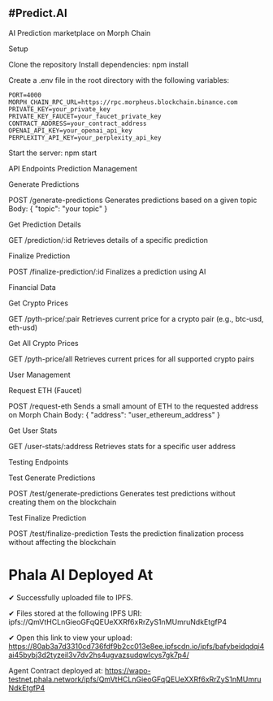 ## #Predict.AI


AI Prediction marketplace on Morph Chain



Setup

Clone the repository
Install dependencies:
npm install

Create a .env file in the root directory with the following variables:

```
PORT=4000
MORPH_CHAIN_RPC_URL=https://rpc.morpheus.blockchain.binance.com
PRIVATE_KEY=your_private_key
PRIVATE_KEY_FAUCET=your_faucet_private_key
CONTRACT_ADDRESS=your_contract_address
OPENAI_API_KEY=your_openai_api_key
PERPLEXITY_API_KEY=your_perplexity_api_key
```
Start the server:
npm start


API Endpoints
Prediction Management

Generate Predictions

POST /generate-predictions
Generates predictions based on a given topic
Body: { "topic": "your topic" }


Get Prediction Details

GET /prediction/:id
Retrieves details of a specific prediction


Finalize Prediction

POST /finalize-prediction/:id
Finalizes a prediction using AI



Financial Data

Get Crypto Prices

GET /pyth-price/:pair
Retrieves current price for a crypto pair (e.g., btc-usd, eth-usd)


Get All Crypto Prices

GET /pyth-price/all
Retrieves current prices for all supported crypto pairs



User Management

Request ETH (Faucet)

POST /request-eth
Sends a small amount of ETH to the requested address on Morph Chain
Body: { "address": "user_ethereum_address" }


Get User Stats

GET /user-stats/:address
Retrieves stats for a specific user address



Testing Endpoints

Test Generate Predictions

POST /test/generate-predictions
Generates test predictions without creating them on the blockchain


Test Finalize Prediction

POST /test/finalize-prediction
Tests the prediction finalization process without affecting the blockchain



# Phala AI Deployed At

✔ Successfully uploaded file to IPFS.

✔ Files stored at the following IPFS URI: ipfs://QmVtHCLnGieoGFqQEUeXXRf6xRrZyS1nMUmruNdkEtgfP4

✔ Open this link to view your upload: https://80ab3a7d3310cd736fdf9b2cc013e8ee.ipfscdn.io/ipfs/bafybeidqdqi4ai45bybj3d2tyzeil3v7dv2hs4ugvazsudqwlcys7gk7p4/


Agent Contract deployed at: https://wapo-testnet.phala.network/ipfs/QmVtHCLnGieoGFqQEUeXXRf6xRrZyS1nMUmruNdkEtgfP4
